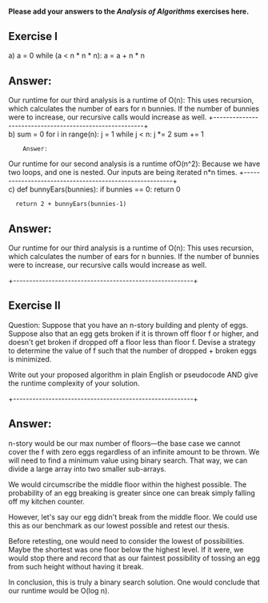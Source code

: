 #### Please add your answers to the ***Analysis of  Algorithms*** exercises here.

## Exercise I
a)  a = 0
    while (a < n * n * n):
      a = a + n * n

## Answer:

Our runtime for our third analysis is a runtime of O(n): This uses recursion, which calculates the number of ears for n bunnies. If the number of bunnies were to increase, our recursive calls would increase as well.
+--------------------------------------------------------+      
b)  sum = 0
    for i in range(n):
      j = 1
      while j < n:
        j *= 2
        sum += 1

        Answer:

Our runtime for our second analysis is a runtime ofO(n^2): Because we have two loops, and one is nested. Our inputs are being iterated n*n times.
+--------------------------------------------------------+      
c) def bunnyEars(bunnies):
      if bunnies == 0:
        return 0

      return 2 + bunnyEars(bunnies-1)

## Answer:

Our runtime for our third analysis is a runtime of O(n): This uses recursion, which calculates the number of ears for n bunnies. If the number of bunnies were to increase, our recursive calls would increase as well.

+--------------------------------------------------------+

## Exercise II

Question:
Suppose that you have an n-story building and plenty of eggs. Suppose also that an egg gets broken if it is thrown off floor f or higher, and doesn't get broken if dropped off a floor less than floor f. Devise a strategy to determine the value of f such that the number of dropped + broken eggs is minimized.

Write out your proposed algorithm in plain English or pseudocode AND give the runtime complexity of your solution.

+--------------------------------------------------------+
## Answer:

n-story would be our max number of floors—the base case we cannot cover the f with zero eggs regardless of an infinite amount to be thrown. We will need to find a minimum value using binary search. That way, we can divide a large array into two smaller sub-arrays.

We would circumscribe the middle floor within the highest possible. The probability of an egg breaking is greater since one can break simply falling off my kitchen counter.

However, let's say our egg didn't break from the middle floor. We could use this as our benchmark as our lowest possible and retest our thesis.

Before retesting, one would need to consider the lowest of possibilities. Maybe the shortest was one floor below the highest level. If it were, we would stop there and record that as our faintest possibility of tossing an egg from such height without having it break.

In conclusion, this is truly a binary search solution. One would conclude that our runtime would be O(log n).
